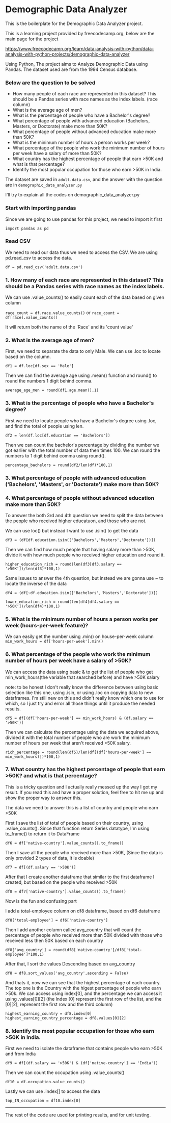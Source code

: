 # Demographic Data Analyzer

This is the boilerplate for the Demographic Data Analyzer project. 

This is a learning project provided by freecodecamp.org, below are the main page for the project

https://www.freecodecamp.org/learn/data-analysis-with-python/data-analysis-with-python-projects/demographic-data-analyzer


Using Python, The project aims to Analyze Demographic Data using Pandas. The dataset used are from the 1994 Census database.

### Below are the question to be solved

- How many people of each race are represented in this dataset? This should be a Pandas series with race names as the index labels. (race column)
- What is the average age of men?
- What is the percentage of people who have a Bachelor's degree?
- What percentage of people with advanced education (Bachelors, Masters, or Doctorate) make more than 50K?
- What percentage of people without advanced education make more than 50K?
- What is the minimum number of hours a person works per week?
- What percentage of the people who work the minimum number of hours per week have a salary of more than 50K?
- What country has the highest percentage of people that earn >50K and what is that percentage?
- Identify the most popular occupation for those who earn >50K in India.

The dataset are saved in `adult.data.csv`, and the answer with the question are in `demographic_data_analyzer.py`

I'll try to explain all the codes on demographic_data_analyzer.py

### Start with importing pandas

Since we are going to use pandas for this project, we need to import it first

`import pandas as pd`

### Read CSV

We need to read our data thus we need to access the CSV. We are using pd.read_csv to access the data.

`df = pd.read_csv('adult.data.csv')`

### 1. How many of each race are represented in this dataset? This should be a Pandas series with race names as the index labels.

We can use .value_counts() to easily count each of the data based on given column
    
`race_count = df.race.value_counts()` or `race_count = df[race].value_counts()`

It will return both the name of the 'Race' and its 'count value'

### 2.  What is the average age of men?

First, we need to separate the data to only Male. We can use .loc to locate based on the column.

`df1 = df.loc[df.sex == 'Male']`

Then we can find the average age using .mean() function and round() to round the numbers 1 digit behind comma.
    
`average_age_men = round(df1.age.mean(),1)`

### 3. What is the percentage of people who have a Bachelor's degree?
    
First we need to locate people who have a Bachelor's degree using .loc, and find the total of people using len.

`df2 = len(df.loc[df.education == 'Bachelors'])`

Then we can count the bachelor's percentage by dividing the number we got earlier with the total number of data then times 100. We can round the numbers to 1 digit behind comma using round().
    
`percentage_bachelors = round(df2/len(df)*100,1)`


### 3. What percentage of people with advanced education ('Bachelors', 'Masters', or 'Doctorate') make more than 50K?
### 4. What percentage of people without advanced education make more than 50K?

To answer the both 3rd and 4th question we need to split the data between the people who received higher educatuon, and those who are not.

We can use loc() but instead I want to use .isin() to get the data
    
`df3 = (df[df.education.isin(['Bachelors','Masters','Doctorate'])])`

Then we can find how much people that having salary more than >50K, divide it with how much people who received higher education and round it.
    
`higher_education_rich = round(len(df3[df3.salary == '>50K'])/len(df3)*100,1)`
    
Same issues to answer the 4th question, but instead we are gonna use ~ to locate the inverse of the data
    
`df4 = (df[~df.education.isin(['Bachelors','Masters','Doctorate'])])`

`lower_education_rich = round(len(df4[df4.salary == '>50K'])/len(df4)*100,1)`

### 5. What is the minimum number of hours a person works per week (hours-per-week feature)?

We can easily get the number using .min() on house-per-week column
`min_work_hours = df['hours-per-week'].min()`

### 6. What percentage of the people who work the minimum number of hours per week have a salary of >50K?
    
We can access the data using basic & to get the list of people who get min_work_hours(the variable that searched before) and have >50K salary

note: to be honest I don't really know the difference between using basic selection like this one, using .isin, or using .loc on copying data to new dataframes. I'm still new on this and didn't really know which one to use for which, so I just try and error all those things until it produce the needed results. 

    df5 = df[(df['hours-per-week'] == min_work_hours) & (df.salary == '>50K')] 

Then we can calculate the percentage using the data we acquired above, divided it with the total number of people who are work the minimum number of hours per week that aren't received >50K salary.

    rich_percentage = round(len(df5)/len(df[(df['hours-per-week'] == min_work_hours)])*100,1)


### 7. What country has the highest percentage of people that earn >50K? and what is that percentage?

This is a tricky question and I actually really messed up the way I got my result. If you read this and have a proper solution, feel free to hit me up and show the proper way to answer this.

The data we need to answer this is a list of country and people who earn >50K

First I save the list of total of people based on their country, using .value_counts(). Since that function return Series datatype, I'm using to_frame() to return it to DataFrame

`df6 = df['native-country'].value_counts().to_frame()`

Then I save all the people who received more than >50K, (Since the data is only provided 2 types of data, It is doable)

`df7 = df[(df.salary == '>50K')]`

After that I create another dataframe that similar to the first dataframe I created, but based on the people who received >50K

`df8 = df7['native-country'].value_counts().to_frame()`


Now is the fun and confusing part

I add a total-employee column on df8 dataframe, based on df6 dataframe

`df8['total-employee'] = df6['native-country']`

Then I add another column called avg_country that will count the percentage of people who received more than 50K divided with those who received less then 50K based on each country
    
`df8['avg_country'] = round(df8['native-country']/df8['total-employee']*100,1)`

After that, I sort the values Descending based on avg_country
    
`df8 = df8.sort_values('avg_country',ascending = False)`

And thats it, now we can see that the highest percentage of each country. The top one is the Country with the higest percentage of people who earn >50k. We can access using index[0], and the percentage we can access it using .values[0][2] (the Index [0] represent the first row of the list, and the [0][2], represent the first row and the third column)

`highest_earning_country = df8.index[0]`
`highest_earning_country_percentage = df8.values[0][2]`

### 8. Identify the most popular occupation for those who earn >50K in India.

First we need to isolate the dataframe that contains people who earn >50K and from India
 
`df9 = df[(df.salary == '>50K') & (df['native-country'] == 'India')]`

Then we can count the occupation using .value_counts()

`df10 = df.occupation.value_counts()`

Lastly we can use .index[] to access the data
    
`top_IN_occupation = df10.index[0]`


-----------------------------------------------------


The rest of the code are used for printing results, and for unit testing.


